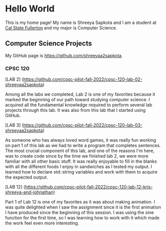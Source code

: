 # Hello World

This is my home page! My name is Shreeya Sapkota and I am a student at [Cal State Fullerton](http://www.fullerton.edu/) and my major is Computer Science.

## Computer Science Projects

My GitHub page is https://github.com/shreeyaa2sapkota.

### CPSC 120

[LAB 2] (https://github.com/cpsc-pilot-fall-2022/cpsc-120-lab-02-shreeyaa2sapkota)

Among all the labs we completed, Lab 2 is one of my favorites because it marked the beginning of our path toward studying computer science. I acquired all the fundamental knowledge required to perform several lab projects through this lab. It was also from this lab that I started using GitHub. 

[LAB 3] (https://github.com/cpsc-pilot-fall-2022/cpsc-120-lab-03-shreeyaa2sapkota)

As someone who has always loved word games, it was really fun working on part 1 of this lab as we had to write a program that completes sentences. The most crucial component of this lab, and one of the reasons I'm here, was to create code since by the time we finished lab 2, we were more familiar with all other basic stuff. It was really enjoyable to fill in the blanks with all the different foods I enjoy in sandwiches as I tested my output. I learned how to declare std::string variables and work with them to acquire the expected output.

[LAB 12] (https://github.com/cpsc-pilot-fall-2022/cpsc-120-lab-12-kris-shreeya-and-johnathan)

Part 1 of Lab 12 is one of my favorites as it was about making animation. I was quite delighted when I saw the assignment since it is the first animation I have produced since the beginning of this session. I was using the sine function for the first time, so I was learning how to work with it which made the work feel even more interesting.